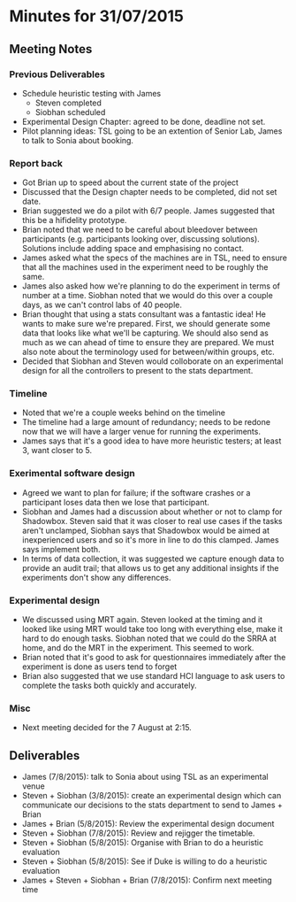 ---
---
# Minutes for 31/07/2015

## Meeting Notes

### Previous Deliverables

- Schedule heuristic testing with James
    - Steven completed
    - Siobhan scheduled
- Experimental Design Chapter: agreed to be done, deadline not set.
- Pilot planning ideas: TSL going to be an extention of Senior Lab, James to talk to Sonia about booking.

### Report back
- Got Brian up to speed about the current state of the project
- Discussed that the Design chapter needs to be completed, did not set date.
- Brian suggested we do a pilot with 6/7 people. James suggested that this be a hifidelity prototype. 
- Brian noted that we need to be careful about bleedover between participants (e.g. participants looking over, discussing solutions). Solutions include adding space and emphasising no contact. 
- James asked what the specs of the machines are in TSL, need to ensure that all the machines used in the experiment need to be roughly the same.
- James also asked how we're planning to do the experiment in terms of number at a time. Siobhan noted that we would do this over a couple days, as we can't control labs of 40 people.
- Brian thought that using a stats consultant was a fantastic idea! He wants to make sure we're prepared. First, we should generate some data that looks like what we'll be capturing. We should also send as much as we can ahead of time to ensure they are prepared. We must also note about the terminology used for between/within groups, etc.
- Decided that Siobhan and Steven would colloborate on an experimental design for all the controllers to present to the stats department.

### Timeline
- Noted that we're a couple weeks behind on the timeline
- The timeline had a large amount of redundancy; needs to be redone now that we will have a larger venue for running the experiments.
- James says that it's a good idea to have more heuristic testers; at least 3, want closer to 5.

### Exerimental software design
- Agreed we want to plan for failure; if the software crashes or a participant loses data then we lose that participant.
- Siobhan and James had a discussion about whether or not to clamp for Shadowbox. Steven said that it was closer to real use cases if the tasks aren't unclamped, Siobhan says that Shadowbox would be aimed at inexperienced users and so it's more in line to do this clamped. James says implement both.
- In terms of data collection, it was suggested we capture enough data to provide an audit trail; that allows us to get any additional insights if the experiments don't show any differences.

### Experimental design
- We discussed using MRT again. Steven looked at the timing and it looked like using MRT would take too long with everything else, make it hard to do enough tasks. Siobhan noted that we could do the SRRA at home, and do the MRT in the experiment. This seemed to work. 
- Brian noted that it's good to ask for questionnaires immediately after the experiment is done as users tend to forget
- Brian also suggested that we use standard HCI language to ask users to complete the tasks both quickly and accurately.

### Misc
- Next meeting decided for the 7 August at 2:15.

## Deliverables
- James (7/8/2015): talk to Sonia about using TSL as an experimental venue
- Steven + Siobhan (3/8/2015): create an experimental design which can communicate our decisions to the stats department to send to James + Brian
- James + Brian (5/8/2015): Review the experimental design document
- Steven + Siobhan (7/8/2015): Review and rejigger the timetable.
- Steven + Siobhan (5/8/2015): Organise with Brian to do a heuristic evaluation
- Steven + Siobhan (5/8/2015): See if Duke is willing to do a heuristic evaluation
- James + Steven + Siobhan + Brian (7/8/2015): Confirm next meeting time
